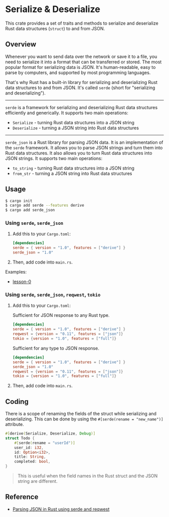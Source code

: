 # Serialize & Deserialize

This crate provides a set of traits and methods to serialize and deserialize Rust data structures (`struct`) to and from JSON.

## Overview

Whenever you want to send data over the network or save it to a file, you need to serialize it into a format that can be transferred or stored. The most popular format for serializing data is JSON. It's human-readable, easy to parse by computers, and supported by most programming languages.

That's why Rust has a built-in library for serializing and deserializing Rust data structures to and from JSON. It's called `serde` (short for "serializing and deserializing").

---

`serde` is a framework for serializing and deserializing Rust data structures efficiently and generically. It supports two main operations:

- `Serialize` - turning Rust data structures into a JSON string
- `Deserialize` - turning a JSON string into Rust data structures

---

`serde_json` is a Rust library for parsing JSON data. It is an implementation of the `serde` framework. It allows you to parse JSON strings and turn them into Rust data structures. It also allows you to turn Rust data structures into JSON strings. It supports two main operations:

- `to_string` - turning Rust data structures into a JSON string
- `from_str` - turning a JSON string into Rust data structures

## Usage

```sh
$ cargo init
$ cargo add serde --features derive
$ cargo add serde_json
```

### Using `serde`, `serde_json`

1. Add this to your `Cargo.toml`:

   ```toml
   [dependencies]
   serde = { version = "1.0", features = ["derive"] }
   serde_json = "1.0"
   ```

2. Then, add code into `main.rs`.

Examples:

- [lesson-0](./src/lesson_0.rs)

### Using `serde`, `serde_json`, `reqwest`, `tokio`

1. Add this to your `Cargo.toml`:

   Sufficient for JSON response to any Rust type.

   ```toml
   [dependencies]
   serde = { version = "1.0", features = ["derive"] }
   reqwest = {version = "0.11", features = ["json"]}
   tokio = {version = "1.0", features = ["full"]}
   ```

   Sufficient for any type to JSON response.

   ```toml
   [dependencies]
   serde = { version = "1.0", features = ["derive"] }
   serde_json = "1.0"
   reqwest = {version = "0.11", features = ["json"]}
   tokio = {version = "1.0", features = ["full"]}
   ```

2. Then, add code into `main.rs`.

## Coding

There is a scope of renaming the fields of the struct while serializing and deserializing. This can be done by using the `#[serde(rename = "new_name")]` attribute.

```rust
#[derive(Serialize, Deserialize, Debug)]
struct Todo {
    #[serde(rename = "userId")]
    user_id: i32,
    id: Option<i32>,
    title: String,
    completed: bool,
}
```

> This is useful when the field names in the Rust struct and the JSON string are different.

## Reference

- [Parsing JSON in Rust using serde and reqwest](https://www.youtube.com/watch?v=ogpE4hviXyA&t=37s)
